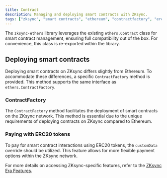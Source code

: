 ```yaml
---
title: Contract
description: Managing and deploying smart contracts with ZKsync.
tags: ["zksync", "smart contracts", "ethereum", "contractfactory", "erc20 tokens"]
---
```


The `zksync-ethers` library leverages the existing `ethers.Contract` class for smart contract management, ensuring
full compatibility out of the box. For convenience, this class is re-exported within the library.

## Deploying smart contracts

Deploying smart contracts on ZKsync differs slightly from Ethereum. To accommodate these differences, a
specific `ContractFactory` method is provided. This method supports the same interface as `ethers.ContractFactory`.

### ContractFactory

The `ContractFactory` method facilitates the deployment of smart contracts on the ZKsync network. This method is
essential due to the unique requirements of deploying contracts on ZKsync compared to Ethereum.

### Paying with ERC20 tokens

To pay for smart contract interactions using ERC20 tokens, the `customData` override should be utilized. This
feature allows for more flexible payment options within the ZKsync network.

For more details on accessing ZKsync-specific features, refer to the [ZKsync Era Features](/js/ethers/guides/features).
